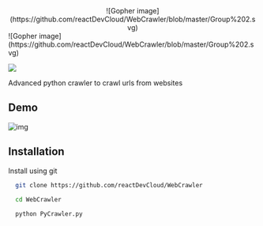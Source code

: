 <div align="center">
![Gopher image](https://github.com/reactDevCloud/WebCrawler/blob/master/Group%202.svg)
</div>
![Gopher image](https://github.com/reactDevCloud/WebCrawler/blob/master/Group%202.svg)

![](https://img.shields.io/badge/-in--progress-green)

Advanced python crawler to crawl urls from websites

## Demo

![img](https://i.ibb.co/r3dnDZm/Screenshot-2023-04-07-002953.png)


## Installation

Install using git

```bash
  git clone https://github.com/reactDevCloud/WebCrawler

  cd WebCrawler
  
  python PyCrawler.py
```
